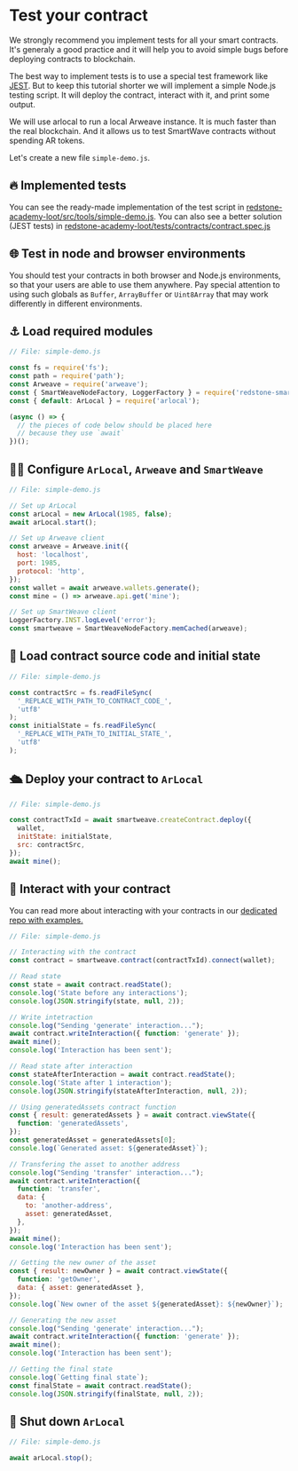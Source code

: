 # Test your contract

We strongly recommend you implement tests for all your smart contracts. It's generaly a good practice and it will help you to avoid simple bugs before deploying contracts to blockchain.

The best way to implement tests is to use a special test framework like [JEST](https://jestjs.io/). But to keep this tutorial shorter we will implement a simple Node.js testing script. It will deploy the contract, interact with it, and print some output.

We will use arlocal to run a local Arweave instance. It is much faster than the real blockchain.
And it allows us to test SmartWave contracts without spending AR tokens.

Let's create a new file `simple-demo.js`.

## 🔥 Implemented tests

You can see the ready-made implementation of the test script in [redstone-academy-loot/src/tools/simple-demo.js](https://github.com/redstone-finance/redstone-academy/blob/main/redstone-academy-loot/src/tools/simple-demo.js). You can also see a better solution (JEST tests) in [redstone-academy-loot/tests/contracts/contract.spec.js](https://github.com/redstone-finance/redstone-academy/blob/main/redstone-academy-loot/tests/contracts/contract.spec.js)

## 🌐 Test in node and browser environments

You should test your contracts in both browser and Node.js environments, so that your users are able to use them anywhere. Pay special attention to using such globals as `Buffer`, `ArrayBuffer` or `Uint8Array` that may work differently in different environments.

## ⚓ Load required modules

```javascript
// File: simple-demo.js

const fs = require('fs');
const path = require('path');
const Arweave = require('arweave');
const { SmartWeaveNodeFactory, LoggerFactory } = require('redstone-smartweave');
const { default: ArLocal } = require('arlocal');

(async () => {
  // the pieces of code below should be placed here
  // because they use `await`
})();
```

## 🧑‍🔧 Configure `ArLocal`, `Arweave` and `SmartWeave`

```javascript
// File: simple-demo.js

// Set up ArLocal
const arLocal = new ArLocal(1985, false);
await arLocal.start();

// Set up Arweave client
const arweave = Arweave.init({
  host: 'localhost',
  port: 1985,
  protocol: 'http',
});
const wallet = await arweave.wallets.generate();
const mine = () => arweave.api.get('mine');

// Set up SmartWeave client
LoggerFactory.INST.logLevel('error');
const smartweave = SmartWeaveNodeFactory.memCached(arweave);
```

## 🔧 Load contract source code and initial state

```javascript
// File: simple-demo.js

const contractSrc = fs.readFileSync(
  '_REPLACE_WITH_PATH_TO_CONTRACT_CODE_',
  'utf8'
);
const initialState = fs.readFileSync(
  '_REPLACE_WITH_PATH_TO_INITIAL_STATE_',
  'utf8'
);
```

## 🛳️ Deploy your contract to `ArLocal`

```javascript
// File: simple-demo.js

const contractTxId = await smartweave.createContract.deploy({
  wallet,
  initState: initialState,
  src: contractSrc,
});
await mine();
```

## 🤏 Interact with your contract

You can read more about interacting with your contracts in our [dedicated repo with examples.](https://github.com/redstone-finance/redstone-smartweave-examples)

```javascript
// File: simple-demo.js

// Interacting with the contract
const contract = smartweave.contract(contractTxId).connect(wallet);

// Read state
const state = await contract.readState();
console.log('State before any interactions');
console.log(JSON.stringify(state, null, 2));

// Write intetraction
console.log("Sending 'generate' interaction...");
await contract.writeInteraction({ function: 'generate' });
await mine();
console.log('Interaction has been sent');

// Read state after interaction
const stateAfterInteraction = await contract.readState();
console.log('State after 1 interaction');
console.log(JSON.stringify(stateAfterInteraction, null, 2));

// Using generatedAssets contract function
const { result: generatedAssets } = await contract.viewState({
  function: 'generatedAssets',
});
const generatedAsset = generatedAssets[0];
console.log(`Generated asset: ${generatedAsset}`);

// Transfering the asset to another address
console.log("Sending 'transfer' interaction...");
await contract.writeInteraction({
  function: 'transfer',
  data: {
    to: 'another-address',
    asset: generatedAsset,
  },
});
await mine();
console.log('Interaction has been sent');

// Getting the new owner of the asset
const { result: newOwner } = await contract.viewState({
  function: 'getOwner',
  data: { asset: generatedAsset },
});
console.log(`New owner of the asset ${generatedAsset}: ${newOwner}`);

// Generating the new asset
console.log("Sending 'generate' interaction...");
await contract.writeInteraction({ function: 'generate' });
await mine();
console.log('Interaction has been sent');

// Getting the final state
console.log(`Getting final state`);
const finalState = await contract.readState();
console.log(JSON.stringify(finalState, null, 2));
```

## 🛑 Shut down `ArLocal`

```javascript
// File: simple-demo.js

await arLocal.stop();
```
